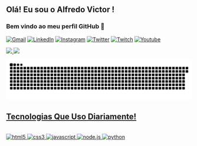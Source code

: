 ## Olá! Eu sou o Alfredo Victor !
### Bem vindo ao meu perfil GitHub 👋
[![Gmail](https://img.shields.io/badge/Gmail-D14836?style=for-the-badge&logo=gmail&logoColor=white)](alvicalfredovictor@gmail.com)
[![LinkedIn](https://img.shields.io/badge/LinkedIn-0077B5?style=for-the-badge&logo=linkedin&logoColor=white)](https://www.linkedin.com/in/alfredo-victor-90348422b/
)
[![Instagram](https://img.shields.io/badge/Instagram-E4405F?style=for-the-badge&logo=instagram&logoColor=white)](https://www.instagram.com/oalvic/?theme=dark)
[![Twitter](https://img.shields.io/badge/Twitter-1DA1F2?style=for-the-badge&logo=twitter&logoColor=white)]()
[![Twitch](https://img.shields.io/badge/Twitch-9146FF?style=for-the-badge&logo=twitch&logoColor=white)]()
[![Youtube](https://img.shields.io/badge/YouTube-FF0000?style=for-the-badge&logo=youtube&logoColor=white)]()

<div>
<a href="https://github.com/seu-usuário-aqui">
<img loading="lazy" height="180em" src="https://github-readme-stats.vercel.app/api?username=Oalvic&show_icons=true&theme=dracula&include_all_commits"/>
<img loading="lazy" height="180em" src="https://github-readme-stats.vercel.app/api/top-langs/?username=Oalvic&layout=compact&langs_count=7&theme=dracula"/>
</div>

![Snake animation](https://github.com/Oalvic/Oalvic/blob/output/github-contribution-grid-snake.svg)

## Tecnologias Que Uso Diariamente!

<div style="display: inline_block"><br>
  <img aling="center" alt="html5" src="https://img.shields.io/badge/HTML5-E34F26?style=for-the-badge&logo=html5&logoColor=white" />
  <img aling="center" alt="css3" src="https://img.shields.io/badge/CSS3-1572B6?style=for-the-badge&logo=css3&logoColor=white" />
  <img aling="center" alt="javascript" src="https://img.shields.io/badge/JavaScript-F7DF1E?style=for-the-badge&logo=javascript&logoColor=black" />
  <img aling="center" alt="node.js" src="https://img.shields.io/badge/Node.js-43853D?style=for-the-badge&logo=node.js&logoColor=white" />
  <img aling="center" alt="python" src="https://img.shields.io/badge/Python-14354C?style=for-the-badge&logo=python&logoColor=white" />
</div>
